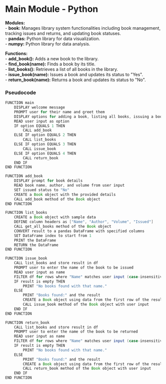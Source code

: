 # Main Module - Python

**Modules:**\
    - **book:** Manages library system functionalities including book management, tracking issues and returns, and updating book statuses.\
    - **pandas:** Python library for data visualization.\
    - **numpy:** Python library for data analysis.

**Functions:**\
    - **add_book():** Adds a new book to the library.\
    - **find_book(name):** Finds a book by its title.\
    - **list_books():** Retrieves a list of all books in the library.\
    - **issue_book(name):** Issues a book and updates its status to "Yes".\
    - **return_book(name):** Returns a book and updates its status to "No".

### Pseudocode

```java
FUNCTION main
    DISPLAY welcome message
    PROMPT user for their name and greet them
    DISPLAY options for adding a book, listing all books, issuing a book, or returning a book
    READ user input as option
    IF option EQUALS 1 THEN
        CALL add_book
    ELSE IF option EQUALS 2 THEN
        CALL list_books
    ELSE IF option EQUALS 3 THEN
        CALL issue_book
    ELSE IF option EQUALS 4 THEN
        CALL return_book
    END IF
END FUNCTION

FUNCTION add_book
    DISPLAY prompt for book details
    READ book name, author, and volume from user input
    SET issued status to "No"
    CREATE a Book object with the provided details
    CALL add_book method of the Book object
END FUNCTION

FUNCTION list_books
    CREATE a Book object with sample data
    DEFINE column headers as ["Name", "Author", "Volume", "Issued"]
    CALL get_all_books method of the Book object
    CONVERT result to a pandas DataFrame with specified columns
    SET DataFrame index to start from 1
    PRINT the DataFrame
    RETURN the DataFrame
END FUNCTION

FUNCTION issue_book
    CALL list_books and store result in df
    PROMPT user to enter the name of the book to be issued
    READ user input as name
    FILTER df for rows where "Name" matches user input (case-insensitive)
    IF result is empty THEN
        PRINT "No books found with that name."
    ELSE
        PRINT "Books found:" and the result
        CREATE a Book object using data from the first row of the result
        CALL issue_book method of the Book object with user input
    END IF
END FUNCTION

FUNCTION return_book
    CALL list_books and store result in df
    PROMPT user to enter the name of the book to be returned
    READ user input as name
    FILTER df for rows where "Name" matches user input (case-insensitive)
    IF result is empty THEN
        PRINT "No books found with that name."
    ELSE
        PRINT "Books found:" and the result
        CREATE a Book object using data from the first row of the result
        CALL return_book method of the Book object with user input
    END IF
END FUNCTION

```
